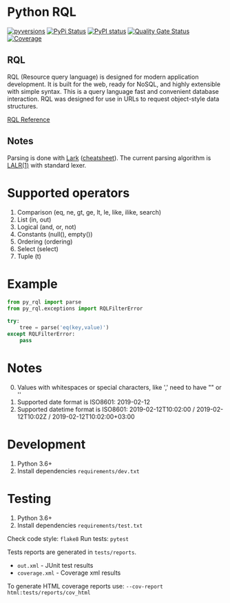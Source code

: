 Python RQL
==========
[![pyversions](https://img.shields.io/pypi/pyversions/lib-rql.svg)](https://pypi.org/project/lib-rql/)
[![PyPi Status](https://img.shields.io/pypi/v/lib-rql.svg)](https://pypi.org/project/lib-rql/)
[![PyPI status](https://img.shields.io/pypi/status/lib-rql.svg)](https://pypi.org/project/lib-rql/)
[![Quality Gate Status](https://sonarcloud.io/api/project_badges/measure?project=lib-rql&metric=alert_status)](https://sonarcloud.io/summary/new_code?id=lib-rql)
[![Coverage](https://sonarcloud.io/api/project_badges/measure?project=lib-rql&metric=coverage)](https://sonarcloud.io/summary/new_code?id=lib-rql)

RQL
---

RQL (Resource query language) is designed for modern application development. It is built for the web, ready for NoSQL, and highly extensible with simple syntax.
This is a query language fast and convenient database interaction. RQL was designed for use in URLs to request object-style data structures.

[RQL Reference](https://connect.cloudblue.com/community/api/rql/)

Notes
-----

Parsing is done with [Lark](https://github.com/lark-parser/lark) ([cheatsheet](https://lark-parser.readthedocs.io/en/latest/lark_cheatsheet.pdf)).
The current parsing algorithm is [LALR(1)](https://www.wikiwand.com/en/LALR_parser) with standard lexer.

Supported operators
=============================
1. Comparison (eq, ne, gt, ge, lt, le, like, ilike, search)
2. List (in, out)
3. Logical (and, or, not)
4. Constants (null(), empty())
5. Ordering (ordering)
6. Select (select)
7. Tuple (t)


Example
=======
```python
from py_rql import parse
from py_rql.exceptions import RQLFilterError

try:
    tree = parse('eq(key,value)')
except RQLFilterError:
    pass
```

Notes
=====
0. Values with whitespaces or special characters, like ',' need to have "" or ''
1. Supported date format is ISO8601: 2019-02-12
2. Supported datetime format is ISO8601: 2019-02-12T10:02:00 / 2019-02-12T10:02Z / 2019-02-12T10:02:00+03:00


Development
===========

1. Python 3.6+
0. Install dependencies `requirements/dev.txt`

Testing
=======

1. Python 3.6+
0. Install dependencies `requirements/test.txt`

Check code style: `flake8`
Run tests: `pytest`

Tests reports are generated in `tests/reports`.
* `out.xml` - JUnit test results
* `coverage.xml` - Coverage xml results

To generate HTML coverage reports use:
`--cov-report html:tests/reports/cov_html`

